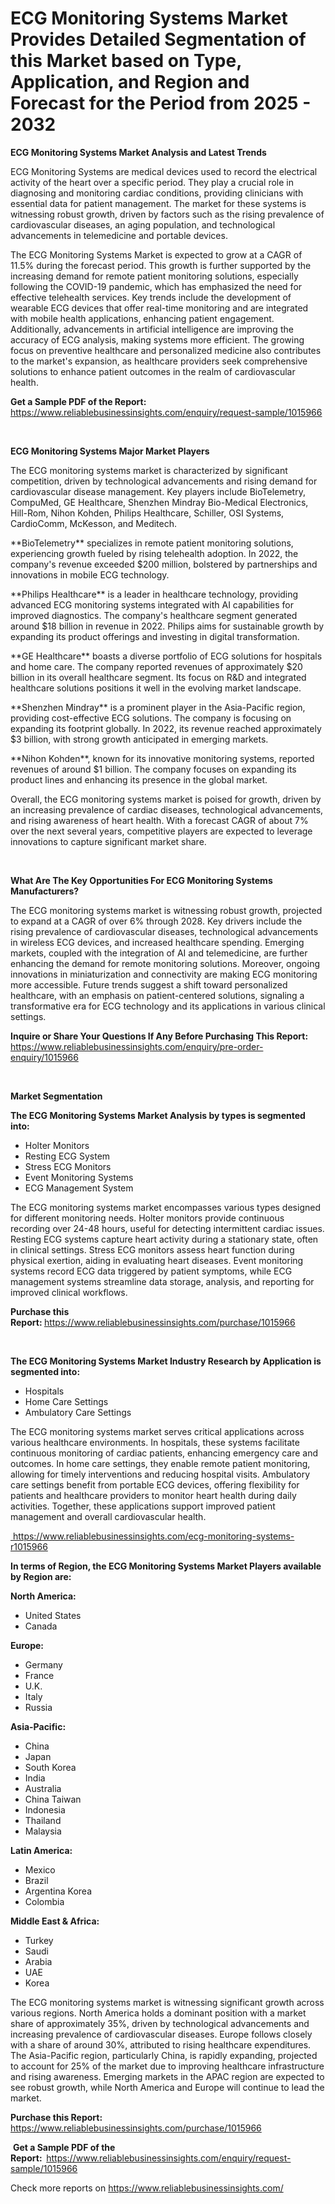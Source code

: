 <p><h1>ECG Monitoring Systems Market Provides Detailed Segmentation of this Market based on Type, Application, and Region and Forecast for the Period from 2025 - 2032</h1></p><p><strong>ECG Monitoring Systems Market Analysis and Latest Trends</strong></p>
<p><p>ECG Monitoring Systems are medical devices used to record the electrical activity of the heart over a specific period. They play a crucial role in diagnosing and monitoring cardiac conditions, providing clinicians with essential data for patient management. The market for these systems is witnessing robust growth, driven by factors such as the rising prevalence of cardiovascular diseases, an aging population, and technological advancements in telemedicine and portable devices.</p><p>The ECG Monitoring Systems Market is expected to grow at a CAGR of 11.5% during the forecast period. This growth is further supported by the increasing demand for remote patient monitoring solutions, especially following the COVID-19 pandemic, which has emphasized the need for effective telehealth services. Key trends include the development of wearable ECG devices that offer real-time monitoring and are integrated with mobile health applications, enhancing patient engagement. Additionally, advancements in artificial intelligence are improving the accuracy of ECG analysis, making systems more efficient. The growing focus on preventive healthcare and personalized medicine also contributes to the market's expansion, as healthcare providers seek comprehensive solutions to enhance patient outcomes in the realm of cardiovascular health.</p></p>
<p><strong>Get a Sample PDF of the Report:&nbsp;</strong> <a href="https://www.reliablebusinessinsights.com/enquiry/request-sample/1015966?utm_campaign=2242&utm_medium=2&utm_source=Github&utm_content=ia&utm_term=08032025&utm_id=ecg-monitoring-systems">https://www.reliablebusinessinsights.com/enquiry/request-sample/1015966</a></p>
<p>&nbsp;</p>
<p><strong>ECG Monitoring Systems Major Market Players</strong></p>
<p><p>The ECG monitoring systems market is characterized by significant competition, driven by technological advancements and rising demand for cardiovascular disease management. Key players include BioTelemetry, CompuMed, GE Healthcare, Shenzhen Mindray Bio-Medical Electronics, Hill-Rom, Nihon Kohden, Philips Healthcare, Schiller, OSI Systems, CardioComm, McKesson, and Meditech.</p><p>**BioTelemetry** specializes in remote patient monitoring solutions, experiencing growth fueled by rising telehealth adoption. In 2022, the company's revenue exceeded $200 million, bolstered by partnerships and innovations in mobile ECG technology.</p><p>**Philips Healthcare** is a leader in healthcare technology, providing advanced ECG monitoring systems integrated with AI capabilities for improved diagnostics. The company's healthcare segment generated around $18 billion in revenue in 2022. Philips aims for sustainable growth by expanding its product offerings and investing in digital transformation.</p><p>**GE Healthcare** boasts a diverse portfolio of ECG solutions for hospitals and home care. The company reported revenues of approximately $20 billion in its overall healthcare segment. Its focus on R&D and integrated healthcare solutions positions it well in the evolving market landscape.</p><p>**Shenzhen Mindray** is a prominent player in the Asia-Pacific region, providing cost-effective ECG solutions. The company is focusing on expanding its footprint globally. In 2022, its revenue reached approximately $3 billion, with strong growth anticipated in emerging markets.</p><p>**Nihon Kohden**, known for its innovative monitoring systems, reported revenues of around $1 billion. The company focuses on expanding its product lines and enhancing its presence in the global market.</p><p>Overall, the ECG monitoring systems market is poised for growth, driven by an increasing prevalence of cardiac diseases, technological advancements, and rising awareness of heart health. With a forecast CAGR of about 7% over the next several years, competitive players are expected to leverage innovations to capture significant market share.</p></p>
<p>&nbsp;</p>
<p><strong>What Are The Key Opportunities For ECG Monitoring Systems Manufacturers?</strong></p>
<p><p>The ECG monitoring systems market is witnessing robust growth, projected to expand at a CAGR of over 6% through 2028. Key drivers include the rising prevalence of cardiovascular diseases, technological advancements in wireless ECG devices, and increased healthcare spending. Emerging markets, coupled with the integration of AI and telemedicine, are further enhancing the demand for remote monitoring solutions. Moreover, ongoing innovations in miniaturization and connectivity are making ECG monitoring more accessible. Future trends suggest a shift toward personalized healthcare, with an emphasis on patient-centered solutions, signaling a transformative era for ECG technology and its applications in various clinical settings.</p></p>
<p><strong>Inquire or Share Your Questions If Any Before Purchasing This Report:</strong> <a href="https://www.reliablebusinessinsights.com/enquiry/pre-order-enquiry/1015966?utm_campaign=2242&utm_medium=2&utm_source=Github&utm_content=ia&utm_term=08032025&utm_id=ecg-monitoring-systems">https://www.reliablebusinessinsights.com/enquiry/pre-order-enquiry/1015966</a></p>
<p>&nbsp;</p>
<p><strong>Market Segmentation</strong></p>
<p><strong>The ECG Monitoring Systems Market Analysis by types is segmented into:</strong></p>
<p><ul><li>Holter Monitors</li><li>Resting ECG System</li><li>Stress ECG Monitors</li><li>Event Monitoring Systems</li><li>ECG Management System</li></ul></p>
<p><p>The ECG monitoring systems market encompasses various types designed for different monitoring needs. Holter monitors provide continuous recording over 24-48 hours, useful for detecting intermittent cardiac issues. Resting ECG systems capture heart activity during a stationary state, often in clinical settings. Stress ECG monitors assess heart function during physical exertion, aiding in evaluating heart diseases. Event monitoring systems record ECG data triggered by patient symptoms, while ECG management systems streamline data storage, analysis, and reporting for improved clinical workflows.</p></p>
<p><strong>Purchase this Report:&nbsp;</strong><a href="https://www.reliablebusinessinsights.com/purchase/1015966?utm_campaign=2242&utm_medium=2&utm_source=Github&utm_content=ia&utm_term=08032025&utm_id=ecg-monitoring-systems">https://www.reliablebusinessinsights.com/purchase/1015966</a></p>
<p>&nbsp;</p>
<p><strong>The ECG Monitoring Systems Market Industry Research by Application is segmented into:</strong></p>
<p><ul><li>Hospitals</li><li>Home Care Settings</li><li>Ambulatory Care Settings</li></ul></p>
<p><p>The ECG monitoring systems market serves critical applications across various healthcare environments. In hospitals, these systems facilitate continuous monitoring of cardiac patients, enhancing emergency care and outcomes. In home care settings, they enable remote patient monitoring, allowing for timely interventions and reducing hospital visits. Ambulatory care settings benefit from portable ECG devices, offering flexibility for patients and healthcare providers to monitor heart health during daily activities. Together, these applications support improved patient management and overall cardiovascular health.</p></p>
<p><a href="https://www.reliablebusinessinsights.com/ecg-monitoring-systems-r1015966?utm_campaign=2242&utm_medium=2&utm_source=Github&utm_content=ia&utm_term=08032025&utm_id=ecg-monitoring-systems">&nbsp;https://www.reliablebusinessinsights.com/ecg-monitoring-systems-r1015966</a></p>
<p><strong>In terms of Region, the ECG Monitoring Systems Market Players available by Region are:</strong></p>
<p>
    <p> <strong> North America: </strong>
        <ul>
            <li>United States</li>
            <li>Canada</li>
        </ul>
        </p> 
    <p> <strong> Europe: </strong>
        <ul>
            <li>Germany</li>
            <li>France</li>
            <li>U.K.</li>
            <li>Italy</li>
            <li>Russia</li>
        </ul>
        </p> 
    <p> <strong> Asia-Pacific: </strong>
        <ul>
            <li>China</li>
            <li>Japan</li>
            <li>South Korea</li>
            <li>India</li>
            <li>Australia</li>
            <li>China Taiwan</li>
            <li>Indonesia</li>
            <li>Thailand</li>
            <li>Malaysia</li>
        </ul>
        </p> 
    <p> <strong> Latin America: </strong>
        <ul>
            <li>Mexico</li>
            <li>Brazil</li>
            <li>Argentina Korea</li>
            <li>Colombia</li>
        </ul>
        </p> 
    <p> <strong> Middle East & Africa: </strong>
        <ul>
            <li>Turkey</li>
            <li>Saudi</li>
            <li>Arabia</li>
            <li>UAE</li>
            <li>Korea</li>
        </ul>
    </p>
    </p>
<p><p>The ECG monitoring systems market is witnessing significant growth across various regions. North America holds a dominant position with a market share of approximately 35%, driven by technological advancements and increasing prevalence of cardiovascular diseases. Europe follows closely with a share of around 30%, attributed to rising healthcare expenditures. The Asia-Pacific region, particularly China, is rapidly expanding, projected to account for 25% of the market due to improving healthcare infrastructure and rising awareness. Emerging markets in the APAC region are expected to see robust growth, while North America and Europe will continue to lead the market.</p></p>
<p><strong>Purchase this Report: </strong><a href="https://www.reliablebusinessinsights.com/purchase/1015966?utm_campaign=2242&utm_medium=2&utm_source=Github&utm_content=ia&utm_term=08032025&utm_id=ecg-monitoring-systems">https://www.reliablebusinessinsights.com/purchase/1015966</a></p>
<p>&nbsp;<strong>Get a Sample PDF of the Report:&nbsp;&nbsp;</strong><a href="https://www.reliablebusinessinsights.com/enquiry/request-sample/1015966?utm_campaign=2242&utm_medium=2&utm_source=Github&utm_content=ia&utm_term=08032025&utm_id=ecg-monitoring-systems">https://www.reliablebusinessinsights.com/enquiry/request-sample/1015966</a></p>
<p><strong></strong></p>
<p>Check more reports on <a href="https://www.reliablebusinessinsights.com/?utm_campaign=2242&utm_medium=2&utm_source=Github&utm_content=ia&utm_term=08032025&utm_id=ecg-monitoring-systems">https://www.reliablebusinessinsights.com/</a></p>